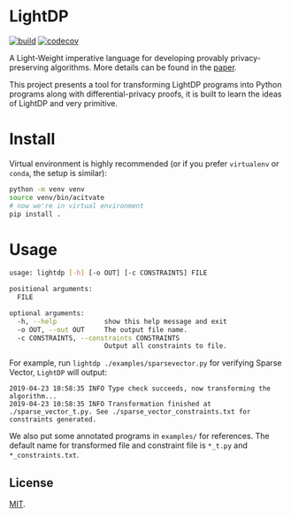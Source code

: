 # LightDP
[![build](https://github.com/yuxincs/lightdp/workflows/build/badge.svg)](https://github.com/yuxincs/lightdp/actions?workflow=build) [![codecov](https://codecov.io/gh/yuxincs/lightdp/branch/master/graph/badge.svg)](https://codecov.io/gh/yuxincs/lightdp)

A Light-Weight imperative language for developing provably privacy-preserving algorithms.
More details can be found in the [paper](http://www.cse.psu.edu/~dbz5017/pub/popl17.pdf).

This project presents a tool for transforming LightDP programs into Python programs along with differential-privacy proofs, it is built to learn the ideas of LightDP and very primitive.

# Install

Virtual environment is highly recommended (or if you prefer `virtualenv` or `conda`, the setup is similar):
```bash
python -m venv venv
source venv/bin/acitvate
# now we're in virtual environment
pip install .
```

# Usage

```bash
usage: lightdp [-h] [-o OUT] [-c CONSTRAINTS] FILE

positional arguments:
  FILE

optional arguments:
  -h, --help            show this help message and exit
  -o OUT, --out OUT     The output file name.
  -c CONSTRAINTS, --constraints CONSTRAINTS
                        Output all constraints to file.
```

For example, run `lightdp ./examples/sparsevector.py` for verifying Sparse Vector, `LightDP` will output:
```
2019-04-23 10:58:35 INFO Type check succeeds, now transforming the algorithm...
2019-04-23 10:58:35 INFO Transformation finished at ./sparse_vector_t.py. See ./sparse_vector_constraints.txt for constraints generated.
```

We also put some annotated programs in `examples/` for references. The default name for transformed file and constraint file is `*_t.py` and `*_constraints.txt`.

## License
[MIT](https://github.com/yuxincs/lightdp/blob/master/LICENSE).
